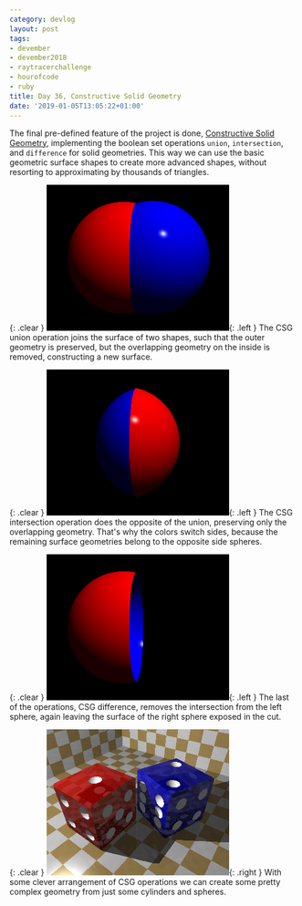 ```yaml
---
category: devlog
layout: post
tags:
- devember
- devember2018
- raytracerchallenge
- hourofcode
- ruby
title: Day 36, Constructive Solid Geometry
date: '2019-01-05T13:05:22+01:00'
---
```

The final pre-defined feature of the project is done, [Constructive Solid Geometry][], implementing the boolean set operations `union`, `intersection`, and `difference` for solid geometries. This way we can use the basic geometric surface shapes to create more advanced shapes, without resorting to approximating by thousands of triangles.

{: .clear }
![Union](/img/2019/01/csg-union.png){: .left }
The CSG union operation joins the surface of two shapes, such that the outer geometry is preserved, but the overlapping geometry on the inside is removed, constructing a new surface.

{: .clear }
![Intersection](/img/2019/01/csg-intersection.png){: .left }
The CSG intersection operation does the opposite of the union, preserving only the overlapping geometry. That's why the colors switch sides, because the remaining surface geometries belong to the opposite side spheres.

{: .clear }
![Difference](/img/2019/01/csg-difference.png){: .left }
The last of the operations, CSG difference, removes the intersection from the left sphere, again leaving the surface of the right sphere exposed in the cut.

{: .clear }
![Dice](/img/2019/01/dice.png){: .right }
With some clever arrangement of CSG operations we can create some pretty complex geometry from just some cylinders and spheres.

[Constructive Solid Geometry]: https://en.wikipedia.org/wiki/Constructive_solid_geometry
